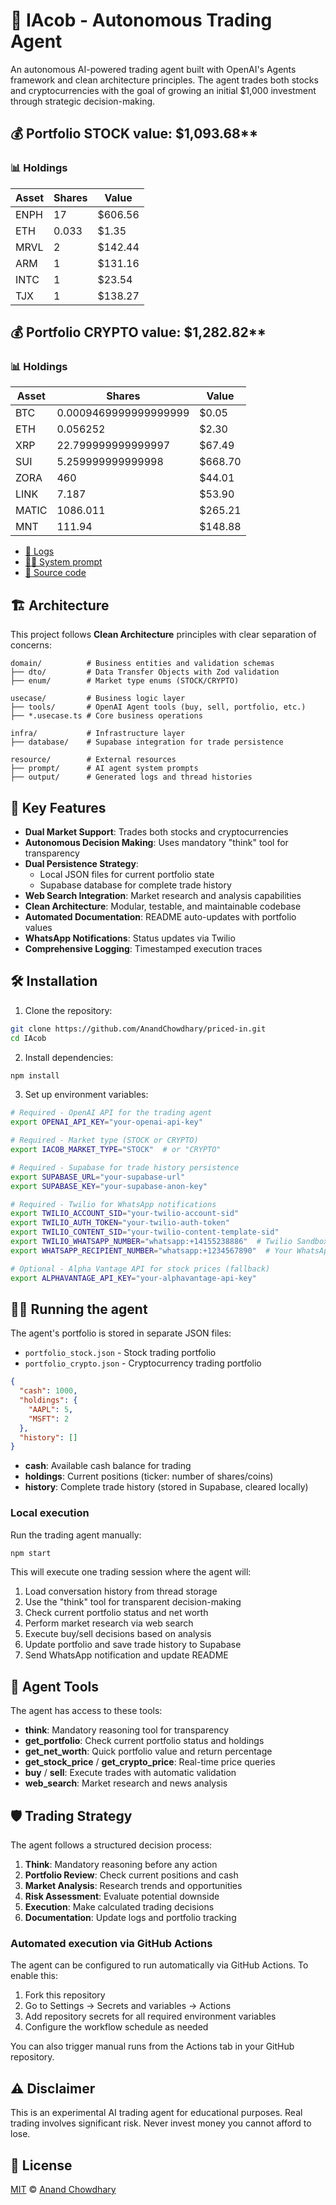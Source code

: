 # 🤖 IAcob - Autonomous Trading Agent

An autonomous AI-powered trading agent built with OpenAI's Agents framework and clean architecture principles. The agent trades both stocks and cryptocurrencies with the goal of growing an initial $1,000 investment through strategic decision-making.

<!-- auto STOCK start -->
  
  ## 💰 Portfolio STOCK value: $1,093.68**
  
  ### 📊 Holdings
  
  | Asset | Shares | Value |
  |-------|--------|-------|
  | ENPH | 17 | $606.56 |
| ETH | 0.033 | $1.35 |
| MRVL | 2 | $142.44 |
| ARM | 1 | $131.16 |
| INTC | 1 | $23.54 |
| TJX | 1 | $138.27 |
  
  <!-- auto STOCK end -->

  <!-- auto CRYPTO start -->
  
  ## 💰 Portfolio CRYPTO value: $1,282.82**
  
  ### 📊 Holdings
  
  | Asset | Shares | Value |
  |-------|--------|-------|
  | BTC | 0.0009469999999999999 | $0.05 |
| ETH | 0.056252 | $2.30 |
| XRP | 22.799999999999997 | $67.49 |
| SUI | 5.259999999999998 | $668.70 |
| ZORA | 460 | $44.01 |
| LINK | 7.187 | $53.90 |
| MATIC | 1086.011 | $265.21 |
| MNT | 111.94 | $148.88 |
  
  <!-- auto CRYPTO end -->

- [🧠 Logs](./agent.log)
- [🧑‍💻 System prompt](./system-prompt.md)
- [📁 Source code](./agent.ts)

## 🏗️ Architecture

This project follows **Clean Architecture** principles with clear separation of concerns:

```
domain/          # Business entities and validation schemas
├── dto/         # Data Transfer Objects with Zod validation
├── enum/        # Market type enums (STOCK/CRYPTO)

usecase/         # Business logic layer
├── tools/       # OpenAI Agent tools (buy, sell, portfolio, etc.)
├── *.usecase.ts # Core business operations

infra/           # Infrastructure layer
├── database/    # Supabase integration for trade persistence

resource/        # External resources
├── prompt/      # AI agent system prompts
├── output/      # Generated logs and thread histories
```

## 🚀 Key Features

- **Dual Market Support**: Trades both stocks and cryptocurrencies
- **Autonomous Decision Making**: Uses mandatory "think" tool for transparency
- **Dual Persistence Strategy**: 
  - Local JSON files for current portfolio state
  - Supabase database for complete trade history
- **Web Search Integration**: Market research and analysis capabilities
- **Clean Architecture**: Modular, testable, and maintainable codebase
- **Automated Documentation**: README auto-updates with portfolio values
- **WhatsApp Notifications**: Status updates via Twilio
- **Comprehensive Logging**: Timestamped execution traces

## 🛠️ Installation

1. Clone the repository:

```bash
git clone https://github.com/AnandChowdhary/priced-in.git
cd IAcob
```

2. Install dependencies:

```bash
npm install
```

3. Set up environment variables:

```bash
# Required - OpenAI API for the trading agent
export OPENAI_API_KEY="your-openai-api-key"

# Required - Market type (STOCK or CRYPTO)
export IACOB_MARKET_TYPE="STOCK"  # or "CRYPTO"

# Required - Supabase for trade history persistence
export SUPABASE_URL="your-supabase-url"
export SUPABASE_KEY="your-supabase-anon-key"

# Required - Twilio for WhatsApp notifications
export TWILIO_ACCOUNT_SID="your-twilio-account-sid"
export TWILIO_AUTH_TOKEN="your-twilio-auth-token"
export TWILIO_CONTENT_SID="your-twilio-content-template-sid"
export TWILIO_WHATSAPP_NUMBER="whatsapp:+14155238886"  # Twilio Sandbox number
export WHATSAPP_RECIPIENT_NUMBER="whatsapp:+1234567890"  # Your WhatsApp number

# Optional - Alpha Vantage API for stock prices (fallback)
export ALPHAVANTAGE_API_KEY="your-alphavantage-api-key"
```

## 🏃‍♂️ Running the agent

The agent's portfolio is stored in separate JSON files:

- `portfolio_stock.json` - Stock trading portfolio
- `portfolio_crypto.json` - Cryptocurrency trading portfolio

```json
{
  "cash": 1000,
  "holdings": {
    "AAPL": 5,
    "MSFT": 2
  },
  "history": []
}
```

- **cash**: Available cash balance for trading
- **holdings**: Current positions (ticker: number of shares/coins)
- **history**: Complete trade history (stored in Supabase, cleared locally)

### Local execution

Run the trading agent manually:

```bash
npm start
```

This will execute one trading session where the agent will:

1. Load conversation history from thread storage
2. Use the "think" tool for transparent decision-making
3. Check current portfolio status and net worth
4. Perform market research via web search
5. Execute buy/sell decisions based on analysis
6. Update portfolio and save trade history to Supabase
7. Send WhatsApp notification and update README

## 🔧 Agent Tools

The agent has access to these tools:

- **think**: Mandatory reasoning tool for transparency
- **get_portfolio**: Check current portfolio status and holdings
- **get_net_worth**: Quick portfolio value and return percentage
- **get_stock_price** / **get_crypto_price**: Real-time price queries
- **buy** / **sell**: Execute trades with automatic validation
- **web_search**: Market research and news analysis

## 🛡️ Trading Strategy

The agent follows a structured decision process:

1. **Think**: Mandatory reasoning before any action
2. **Portfolio Review**: Check current positions and cash
3. **Market Analysis**: Research trends and opportunities
4. **Risk Assessment**: Evaluate potential downside
5. **Execution**: Make calculated trading decisions
6. **Documentation**: Update logs and portfolio tracking

### Automated execution via GitHub Actions

The agent can be configured to run automatically via GitHub Actions. To enable this:

1. Fork this repository
2. Go to Settings → Secrets and variables → Actions
3. Add repository secrets for all required environment variables
4. Configure the workflow schedule as needed

You can also trigger manual runs from the Actions tab in your GitHub repository.

## ⚠️ Disclaimer

This is an experimental AI trading agent for educational purposes. Real trading involves significant risk. Never invest money you cannot afford to lose.

## 📄 License

[MIT](./LICENSE) © [Anand Chowdhary](https://anandchowdhary.com)
